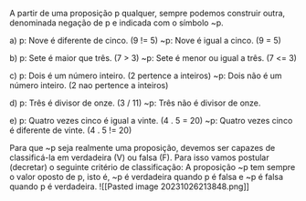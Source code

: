 A partir de uma proposição p qualquer, sempre podemos construir outra, denominada negação de p e indicada com o símbolo  ~p.

a) p: Nove é diferente de cinco. (9 != 5) 
~p: Nove é igual a cinco. (9 = 5) 

b) p: Sete é maior que três. (7 > 3)
~p: Sete é menor ou igual a três. (7 <= 3) 

c) p: Dois é um número inteiro. (2 pertence a inteiros) 
~p: Dois não é um número inteiro. (2 nao pertence a inteiros)

d) p: Três é divisor de onze. (3 / 11)
~p: Três não é divisor de onze. 

e) p: Quatro vezes cinco é igual a vinte. (4 . 5 = 20) 
~p: Quatro vezes cinco é diferente de vinte. (4 . 5 != 20)


Para que ~p seja realmente uma proposição, devemos ser capazes de classificá-la em verdadeira (V) ou falsa (F). Para isso vamos postular (decretar) o seguinte critério de classificação:
A proposição ~p tem sempre o valor oposto de p, isto é, ~p é verdadeira quando p é falsa e ~p é falsa quando p é verdadeira.
![[Pasted image 20231026213848.png]]